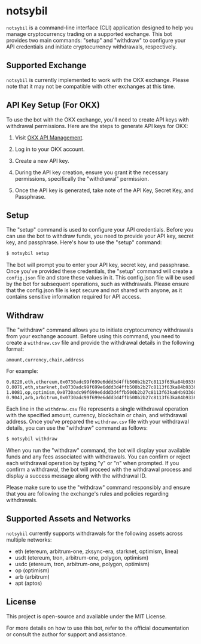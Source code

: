 # notsybil

`notsybil` is a command-line interface (CLI) application designed to help you manage cryptocurrency trading on a supported exchange. This bot provides two main commands: "setup" and "withdraw" to configure your API credentials and initiate cryptocurrency withdrawals, respectively.

## Supported Exchange

`notsybil` is currently implemented to work with the OKX exchange. Please note that it may not be compatible with other exchanges at this time.

## API Key Setup (For OKX)

To use the bot with the OKX exchange, you'll need to create API keys with withdrawal permissions. Here are the steps to generate API keys for OKX:

1. Visit [OKX API Management](https://www.okx.com/account/my-api).

2. Log in to your OKX account.

3. Create a new API key.

4. During the API key creation, ensure you grant it the necessary permissions, specifically the "withdrawal" permission.

5. Once the API key is generated, take note of the API Key, Secret Key, and Passphrase.

## Setup
The "setup" command is used to configure your API credentials. Before you can use the bot to withdraw funds, you need to provide your API key, secret key, and passphrase. Here's how to use the "setup" command:

```bash
$ notsybil setup
```

The bot will prompt you to enter your API key, secret key, and passphrase. Once you've provided these credentials, the "setup" command will create a `config.json` file and store these values in it. This config.json file will be used by the bot for subsequent operations, such as withdrawals.
Please ensure that the config.json file is kept secure and not shared with anyone, as it contains sensitive information required for API access.

## Withdraw

The "withdraw" command allows you to initiate cryptocurrency withdrawals from your exchange account. Before using this command, you need to create a `withdraw.csv` file and provide the withdrawal details in the following format:

```
amount,currency,chain,address
```

For example:

```
0.0220,eth,ethereum,0x0730adc99f699e6ddd3d4ffb500b2b27c8113f63ka84b933607be801f7a20ef3
0.0076,eth,starknet,0x0730adc99f699e6ddd3d4ffb500b2b27c8113f63ka84b933607be801f7a20ef3
1.0081,op,optimism,0x0730adc99f699e6ddd3d4ffb500b2b27c8113f63ka84b933607be801f7a20ef3
0.9043,arb,arbitrum,0x0730adc99f699e6ddd3d4ffb500b2b27c8113f63ka84b933607be801f7a20ef3
```

Each line in the `withdraw.csv` file represents a single withdrawal operation with the specified amount, currency, blockchain or chain, and withdrawal address.
Once you've prepared the `withdraw.csv` file with your withdrawal details, you can use the "withdraw" command as follows:

```bash
$ notsybil withdraw
```

When you run the "withdraw" command, the bot will display your available funds and any fees associated with withdrawals. You can confirm or reject each withdrawal operation by typing "y" or "n" when prompted. If you confirm a withdrawal, the bot will proceed with the withdrawal process and display a success message along with the withdrawal ID.

Please make sure to use the "withdraw" command responsibly and ensure that you are following the exchange's rules and policies regarding withdrawals.

## Supported Assets and Networks

`notsybil` currently supports withdrawals for the following assets across multiple networks:

- eth (etereum, arbitrum-one, zksync-era, starknet, optimism, linea)
- usdt (etereum, tron, arbitrum-one, polygon, optimism)
- usdc (etereum, tron, arbitrum-one, polygon, optimism)
- op (optimism)
- arb (arbitrum)
- apt (aptos)

## License
This project is open-source and available under the MIT License.

For more details on how to use this bot, refer to the official documentation or consult the author for support and assistance.
